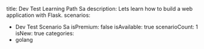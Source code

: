 title: Dev Test Learning Path Sa
description: Lets learn how to build a web application with Flask.
scenarios: 
  - Dev Test Scenario Sa
isPremium: false
isAvailable: true
scenarioCount: 1
isNew: true
categories: 
  - golang
